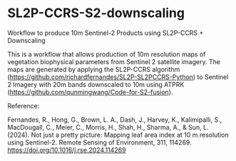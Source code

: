 # SL2P-CCRS-S2-downscaling
Workflow to produce 10m Sentinel-2 Products using SL2P-CCRS + Downscaling

This is a workflow that allows production of 10m resolution maps of vegetation biophysical parameters from Sentinel 2 satellite imagery.
The maps are generated by applying the SL2P-CCRS algorithm (https://github.com/richardfernandes/SL2P-SL2PCCRS-Python) to Sentinel 2 Imagery with 20m bands downscaled to 10m using ATPRK (https://github.com/qunmingwang/Code-for-S2-fusion).

Reference:

Fernandes, R., Hong, G., Brown, L. A., Dash, J., Harvey, K., Kalimipalli, S., MacDougall, C., Meier, C., Morris, H., Shah, H., Sharma, A., & Sun, L. (2024). Not just a pretty picture: Mapping leaf area index at 10 m resolution using Sentinel-2. Remote Sensing of Environment, 311, 114269. https://doi.org/10.1016/j.rse.2024.114269
